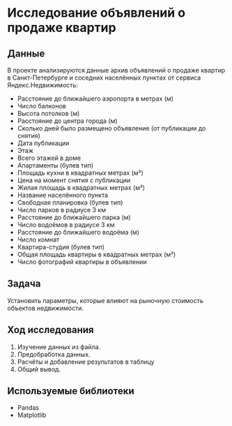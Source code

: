 # Исследование объявлений о продаже квартир
## Данные
В проекте анализируются данные архив объявлений о продаже квартир в Санкт-Петербурге и соседних населённых пунктах от сервиса Яндекc.Недвижимость:

- Расстояние до ближайшего аэропорта в метрах (м)
- Число балконов
- Высота потолков (м)
- Расстояние до центра города (м)
- Сколько дней было размещено объявление (от публикации до снятия)
- Дата публикации
- Этаж
- Всего этажей в доме
- Апартаменты (булев тип)
- Площадь кухни в квадратных метрах (м²)
- Цена на момент снятия с публикации
- Жилая площадь в квадратных метрах (м²)
- Название населённого пункта
- Свободная планировка (булев тип)
- Число парков в радиусе 3 км
- Расстояние до ближайшего парка (м)
- Число водоёмов в радиусе 3 км
- Расстояние до ближайшего водоёма (м)
- Число комнат
- Квартира-студия (булев тип)
- Общая площадь квартиры в квадратных метрах (м²)
- Число фотографий квартиры в объявлении

## Задача
Установить параметры, которые влияют на рыночную стоимость объектов недвижимости. 

## Ход исследования
1. Изучение данных из файла.
 2. Предобработка данных.
 3. Расчёты и добавление результатов в таблицу
 4. Общий вывод.

## Используемые библиотеки
- Pandas
- Matplotlib
